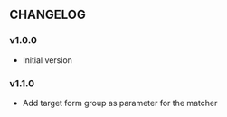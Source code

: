 ## CHANGELOG

### v1.0.0

- Initial version

### v1.1.0

- Add target form group as parameter for the matcher
